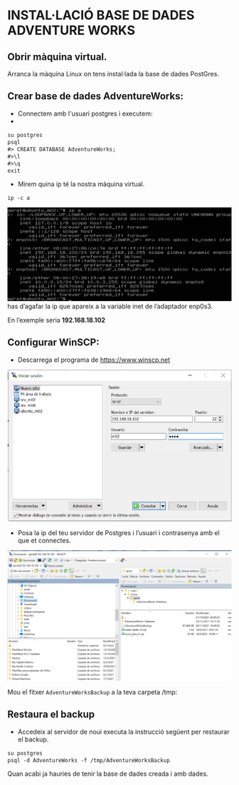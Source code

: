 # INSTAL·LACIÓ BASE DE DADES ADVENTURE WORKS

## Obrir màquina virtual.

 Arranca la màquina Linux on tens instal·lada la base de dades PostGres.

## Crear base de dades AdventureWorks:

* Connectem amb l'usuari postgres i executem: 
* 
```
su postgres
psql
#> CREATE DATABASE AdventureWorks;
#>\l 
#>\q
exit
```

* Mirem quina ip té la nostra màquina virtual.
```
ip -c a
```

![Image1](https://github.com/fbarraga/Postgres-DB/blob/main/UF2/Databases/adventureworks/image1.png?raw=true)
has d’agafar la ip que apareix a la variable inet de l’adaptador enp0s3.

En l’exemple seria **192.168.18.102**

## Configurar WinSCP:

* Descarrega el programa de https://www.winscp.net

![Image2](https://github.com/fbarraga/Postgres-DB/blob/main/UF2/Databases/adventureworks/image2.png?raw=true)

* Posa la ip del teu servidor de Postgres i l’usuari i contrasenya amb el que et connectes.
  
![Image3](https://github.com/fbarraga/Postgres-DB/blob/main/UF2/Databases/adventureworks/image3.png?raw=true)

Mou el fitxer `AdventureWorksBackup` a la teva carpeta /tmp:

## Restaura el backup  

* Accedeix al servidor de noui executa la instrucció següent per restaurar el backup.
```
su postgres
psql -d AdventureWorks -f /tmp/AdventureWorksBackup
```

Quan acabi ja hauries de tenir la base de dades creada i amb dades.